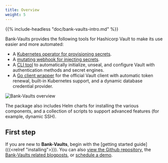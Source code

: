 ```yaml
---
title: Overview
weight: 5
---
```


{{% include-headless "doc/bank-vaults-intro.md" %}}

Bank-Vaults provides the following tools for Hashicorp Vault to make its use easier and more automated:

- A [Kubernetes operator for provisioning secrets](/docs/bank-vaults/operator/).
- A [mutating webhook for injecting secrets](/docs/bank-vaults/mutating-webhook/).
- A [CLI tool](/docs/bank-vaults/cli-tool/) to automatically initialize, unseal, and configure Vault with authentication methods and secret engines.
- A [Go client wrapper](/docs/bank-vaults/go-library/) for the official Vault client with automatic token renewal, built-in Kubernetes support, and a dynamic database credential provider.

![Bank-Vaults overview](/docs/bank-vaults/images/bank-vault-overview.png)

The package also includes Helm charts for installing the various components, and a collection of scripts to support advanced features (for example, dynamic SSH).

## First step

If you are new to **Bank-Vaults**, begin with the [getting started guide]({{<relref "installing">}}).
You can also <a href="https://github.com/banzaicloud/bank-vaults" target="_blank">view the Github repository</a>, the [Bank-Vaults related blogposts](/tags/vault/), or [schedule a demo](/contact/).
